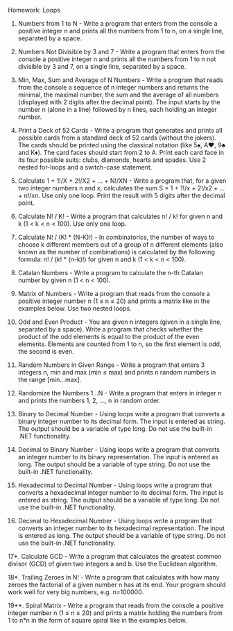 ﻿﻿Homework: Loops

1. Numbers from 1 to N - Write a program that enters from the console a positive integer n and prints all the numbers from 1 to n, on a single line, separated by a space.

2. Numbers Not Divisible by 3 and 7 - Write a program that enters from the console a positive integer n and prints all the numbers from 1 to n not divisible by 3 and 7, on a single line, separated by a space.

3. Min, Max, Sum and Average of N Numbers - Write a program that reads from the console a sequence of n integer numbers and returns the minimal, the maximal number, the sum and the average of all numbers (displayed with 2 digits after the decimal point). The input starts by the number n (alone in a line) followed by n lines, each holding an integer number.

4. Print a Deck of 52 Cards - Write a program that generates and prints all possible cards from a standard deck of 52 cards (without the jokers). The cards should be printed using the classical notation (like 5♠, A♥, 9♣ and K♦). The card faces should start from 2 to A. Print each card face in its four possible suits: clubs, diamonds, hearts and spades. Use 2 nested for-loops and a switch-case statement.

5. Calculate 1 + 1!/X + 2!/X2 + … + N!/XN - Write a program that, for a given two integer numbers n and x, calculates the sum S = 1 + 1!/x + 2!/x2 + … + n!/xn. Use only one loop. Print the result with 5 digits after the decimal point.

6. Calculate N! / K! - Write a program that calculates n! / k! for given n and k (1 < k < n < 100). Use only one loop.

7. Calculate N! / (K! * (N-K)!) - In combinatorics, the number of ways to choose k different members out of a group of n different elements (also known as the number of combinations) is calculated by the following formula: n! / (k! * (n-k)!) for given n and k (1 < k < n < 100).

8. Catalan Numbers - Write a program to calculate the n-th Catalan number by given n (1 < n < 100).

9. Matrix of Numbers - Write a program that reads from the console a positive integer number n (1 ≤ n ≤ 20) and prints a matrix like in the examples below. Use two nested loops.

10. Odd and Even Product - You are given n integers (given in a single line, separated by a space). Write a program that checks whether the product of the odd elements is equal to the product of the even elements. Elements are counted from 1 to n, so the first element is odd, the second is even.

11. Random Numbers in Given Range - Write a program that enters 3 integers n, min and max (min ≤ max) and prints n random numbers in the range [min...max].

12. Randomize the Numbers 1…N - Write a program that enters in integer n and prints the numbers 1, 2, …, n in random order.

13. Binary to Decimal Number - Using loops write a program that converts a binary integer number to its decimal form. The input is entered as string. The output should be a variable of type long. Do not use the built-in .NET functionality.

14. Decimal to Binary Number - Using loops write a program that converts an integer number to its binary representation. The input is entered as long. The output should be a variable of type string. Do not use the built-in .NET functionality.

15. Hexadecimal to Decimal Number - Using loops write a program that converts a hexadecimal integer number to its decimal form. The input is entered as string. The output should be a variable of type long. Do not use the built-in .NET functionality.

16. Decimal to Hexadecimal Number - Using loops write a program that converts an integer number to its hexadecimal representation. The input is entered as long. The output should be a variable of type string. Do not use the built-in .NET functionality.

17*. Calculate GCD - Write a program that calculates the greatest common divisor (GCD) of given two integers a and b. Use the Euclidean algorithm.

18*. Trailing Zeroes in N! - Write a program that calculates with how many zeroes the factorial of a given number n has at its end. Your program should work well for very big numbers, e.g. n=100000.

19**. Spiral Matrix - Write a program that reads from the console a positive integer number n (1 ≤ n ≤ 20) and prints a matrix holding the numbers from 1 to n*n in the form of square spiral like in the examples below.